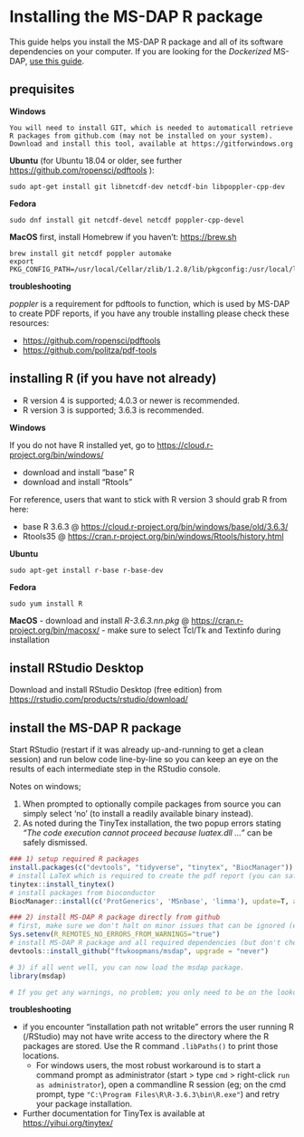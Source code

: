 
# Installing the MS-DAP R package

This guide helps you install the MS-DAP R package and all of its
software dependencies on your computer. If you are looking for the
*Dockerized* MS-DAP, [use this guide](docker.md).

## prequisites

**Windows**

    You will need to install GIT, which is needed to automaticall retrieve R packages from github.com (may not be installed on your system). 
    Download and install this tool, available at https://gitforwindows.org

**Ubuntu** (for Ubuntu 18.04 or older, see further
<https://github.com/ropensci/pdftools> ):

    sudo apt-get install git libnetcdf-dev netcdf-bin libpoppler-cpp-dev

**Fedora**

    sudo dnf install git netcdf-devel netcdf poppler-cpp-devel

**MacOS** first, install Homebrew if you haven’t: <https://brew.sh>

    brew install git netcdf poppler automake
    export PKG_CONFIG_PATH=/usr/local/Cellar/zlib/1.2.8/lib/pkgconfig:/usr/local/lib/pkgconfig:/opt/X11/lib/pkgconfig

**troubleshooting**

*poppler* is a requirement for pdftools to function, which is used by
MS-DAP to create PDF reports, if you have any trouble installing please
check these resources:

  - <https://github.com/ropensci/pdftools>
  - <https://github.com/politza/pdf-tools>

## installing R (if you have not already)

  - R version 4 is supported; 4.0.3 or newer is recommended.
  - R version 3 is supported; 3.6.3 is recommended.

**Windows**

If you do not have R installed yet, go to
<https://cloud.r-project.org/bin/windows/>

  - download and install “base” R
  - download and install “Rtools”

For reference, users that want to stick with R version 3 should grab R
from here:

  - base R 3.6.3 @
    <https://cloud.r-project.org/bin/windows/base/old/3.6.3/>
  - Rtools35 @
    <https://cran.r-project.org/bin/windows/Rtools/history.html>

**Ubuntu**

    sudo apt-get install r-base r-base-dev

**Fedora**

    sudo yum install R

**MacOS** - download and install *R-3.6.3.nn.pkg* @
<https://cran.r-project.org/bin/macosx/> - make sure to select Tcl/Tk
and Textinfo during installation

## install RStudio Desktop

Download and install RStudio Desktop (free edition) from
<https://rstudio.com/products/rstudio/download/>

## install the MS-DAP R package

Start RStudio (restart if it was already up-and-running to get a clean
session) and run below code line-by-line so you can keep an eye on the
results of each intermediate step in the RStudio console.

Notes on windows;

1)  When prompted to optionally compile packages from source you can
    simply select ‘no’ (to install a readily available binary instead).
2)  As noted during the TinyTex installation, the two popup errors
    stating *“The code execution cannot proceed because luatex.dll …”*
    can be safely dismissed.

<!-- end list -->

``` r
### 1) setup required R packages
install.packages(c("devtools", "tidyverse", "tinytex", "BiocManager"))
# install LaTeX which is required to create the pdf report (you can safely dismiss both popup errors)
tinytex::install_tinytex()
# install packages from bioconductor
BiocManager::install(c('ProtGenerics', 'MSnbase', 'limma'), update=T, ask=F)

### 2) install MS-DAP R package directly from github
# first, make sure we don't halt on minor issues that can be ignored (eg; your R installation is a minor version behind)
Sys.setenv(R_REMOTES_NO_ERRORS_FROM_WARNINGS="true")
# install MS-DAP R package and all required dependencies (but don't check for updates on all packages, to minimize complexity)
devtools::install_github("ftwkoopmans/msdap", upgrade = "never")

# 3) if all went well, you can now load the msdap package.
library(msdap)

# If you get any warnings, no problem; you only need to be on the lookout for errors
```

**troubleshooting**

  - if you encounter “installation path not writable” errors the user
    running R (/RStudio) may not have write access to the directory
    where the R packages are stored. Use the R command `.libPaths()` to
    print those locations.
      - For windows users, the most robust workaround is to start a
        command prompt as administrator (start \> type `cmd` \>
        right-click `run as administrator`), open a commandline R
        session (eg; on the cmd prompt, type `"C:\Program
        Files\R\R-3.6.3\bin\R.exe"`) and retry your package
        installation.
  - Further documentation for TinyTex is available at
    <https://yihui.org/tinytex/>
